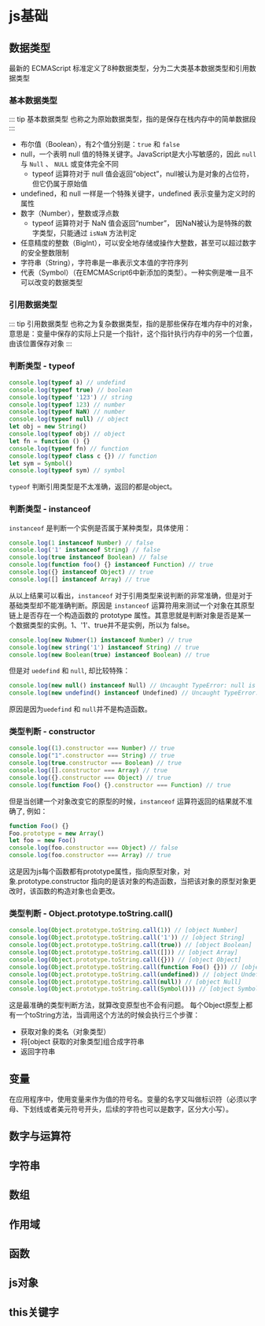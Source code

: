 # js基础


## 数据类型
最新的 ECMAScript 标准定义了8种数据类型，分为二大类基本数据类型和引用数据类型

### 基本数据类型
::: tip 基本数据类型
也称之为原始数据类型，指的是保存在栈内存中的简单数据段
:::

* 布尔值（Boolean），有2个值分别是：`true` 和 `false`
* null，一个表明 null 值的特殊关键字。JavaScript是大小写敏感的，因此 `null` 与 `Null` 、 `NULL` 或变体完全不同
    * typeof 运算符对于 null 值会返回“object”，null被认为是对象的占位符，但它仍属于原始值
* undefined，和 null 一样是一个特殊关键字，undefined 表示变量为定义时的属性
* 数字（Number），整数或浮点数
    * typeof 运算符对于 NaN 值会返回“number”， 因NaN被认为是特殊的数字类型，只能通过 `isNaN` 方法判定
* 任意精度的整数（BigInt），可以安全地存储或操作大整数，甚至可以超过数字的安全整数限制
* 字符串（String），字符串是一串表示文本值的字符序列
* 代表（Symbol）（在EMCMAScript6中新添加的类型）。一种实例是唯一且不可以改变的数据类型

### 引用数据类型
::: tip 引用数据类型
也称之为复杂数据类型，指的是那些保存在堆内存中的对象，意思是：变量中保存的实际上只是一个指针，这个指针执行内存中的另一个位置，由该位置保存对象
:::

### 判断类型 - typeof
``` js
console.log(typeof a) // undefind
console.log(typeof true) // boolean
console.log(typeof '123') // string
console.log(typeof 123) // number
console.log(typeof NaN) // number
console.log(typeof null) // object
let obj = new String()
console.log(typeof obj) // object
let fn = function () {}
console.log(typeof fn) // function
console.log(typeof class c {}) // function
let sym = Symbol()
console.log(typeof sym) // symbol
```
`typeof` 判断引用类型是不太准确，返回的都是object。

### 判断类型 - instanceof
`instanceof` 是判断一个实例是否属于某种类型，具体使用：
``` js
console.log(1 instanceof Number) // false
console.log('1' instanceof String) // false
console.log(true instanceof Boolean) // false
console.log(function foo() {} instanceof Function) // true
console.log({} instanceof Object) // true
console.log([] instanceof Array) // true
```
从以上结果可以看出，`instanceof` 对于引用类型来说判断的非常准确，但是对于基础类型却不能准确判断。原因是 `instanceof` 运算符用来测试一个对象在其原型链上是否存在一个构造函数的 prototype 属性。其意思就是判断对象是否是某一个数据类型的实例。1、'1'、true并不是实例，所以为 false。
``` js
console.log(new Nubmer(1) instanceof Number) // true
console.log(new string('1') instanceof String) // true
console.log(new Boolean(true) instanceof Boolean) // true
```
但是对 `uedefind` 和 `null`, 却比较特殊：
``` js
console.log(new null() instanceof Null) // Uncaught TypeError: null is not a constructor
console.log(new undefind() instanceof Undefined) // Uncaught TypeError: undefind is not a constructor
```
原因是因为`uedefind` 和 `null`并不是构造函数。

### 类型判断 - constructor
``` js
console.log((1).constructor === Number) // true
console.log("1".constructor === String) // true
console.log(true.constructor === Boolean) // true
console.log([].constructor === Array) // true
console.log({}.constructor === Object) // true
console.log(function Foo() {}.constructor === Function) // true
```
但是当创建一个对象改变它的原型的时候，`instanceof` 运算符返回的结果就不准确了, 例如：
``` js
function Foo() {}
Foo.prototype = new Array()
let foo = new Foo()
console.log(foo.constructor === Object) // false
console.log(foo.constructor === Array) // true
```
这是因为js每个函数都有prototype属性，指向原型对象，对象.prototype.constructor 指向的是该对象的构造函数，当把该对象的原型对象更改时，该函数的构造对象也会更改。

### 类型判断 - Object.prototype.toString.call()
``` js
console.log(Object.prototype.toString.call(1)) // [object Number]
console.log(Object.prototype.toString.call('1')) // [object String]
console.log(Object.prototype.toString.call(true)) // [object Boolean]
console.log(Object.prototype.toString.call([])) // [object Array]
console.log(Object.prototype.toString.call({})) // [object Object]
console.log(Object.prototype.toString.call(function Foo() {})) // [object Function]
console.log(Object.prototype.toString.call(undefined)) // [object Undefined]
console.log(Object.prototype.toString.call(null)) // [object Null]
console.log(Object.prototype.toString.call(Symbol())) // [object Symbol]
```
这是最准确的类型判断方法，就算改变原型也不会有问题。
每个Object原型上都有一个toString方法，当调用这个方法的时候会执行三个步骤：
* 获取对象的类名（对象类型）
* 将[object 获取的对象类型]组合成字符串
* 返回字符串


## 变量
在应用程序中，使用变量来作为值的符号名。变量的名字又叫做标识符（必须以字母、下划线或者美元符号开头，后续的字符也可以是数字，区分大小写）。



## 数字与运算符

## 字符串

## 数组

## 作用域

## 函数

## js对象

## this关键字